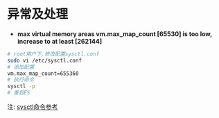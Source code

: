 # 异常及处理

* **max virtual memory areas vm.max_map_count [65530] is too low, increase to at least [262144]**

```sh
# root用户下,修改配置sysctl.conf
sudo vi /etc/sysctl.conf
# 添加配置
vm.max_map_count=655360
# 执行命令
sysctl -p
# 重启ES
```

注: [sysctl命令参考](http://man.linuxde.net/sysctl)
